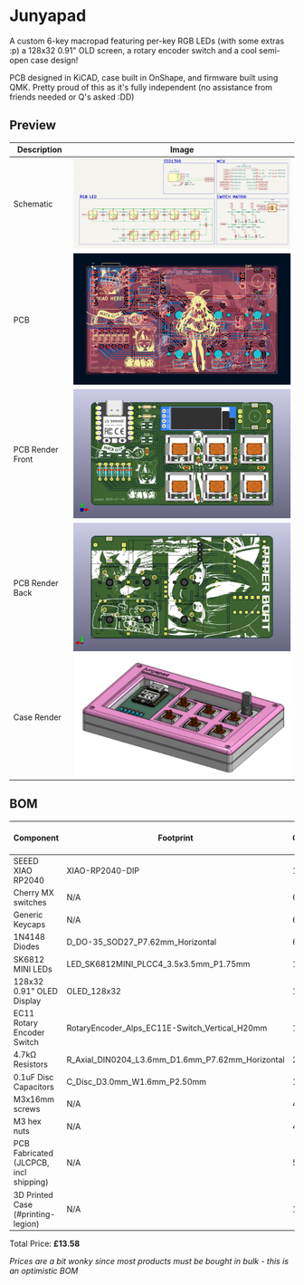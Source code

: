 # Junyapad

A custom 6-key macropad featuring per-key RGB LEDs (with some extras :p) a 128x32 0.91" OLD screen, a rotary encoder switch and a cool semi-open case design!

PCB designed in KiCAD, case built in OnShape, and firmware built using QMK. Pretty proud of this as it's fully independent (no assistance from friends needed or Q's asked :DD)

## Preview

| Description      | Image                          |
|------------------|--------------------------------|
| Schematic        | ![](./images/schematic.png)    |
| PCB              | ![](./images/pcb.png)          |
| PCB Render Front | ![](./images/3d_pcb_front.png) |
| PCB Render Back  | ![](./images/3d_pcb_back.png)  |
| Case Render      | ![](./images/render.png)       |

## BOM

| Component                              | Footprint                                        | Qty | Unit Price (£) | Total Price (£) | Link                                                  |
|----------------------------------------|--------------------------------------------------|-----|----------------|-----------------|-------------------------------------------------------|
| SEEED XIAO RP2040                      | XIAO-RP2040-DIP                                  | 1   | 3.99           | 3.99            | https://www.aliexpress.com/item/1005004459618789.html |
| Cherry MX switches                     | N/A                                              | 6   | 0.21           | 1.26            | https://www.aliexpress.com/item/1005006255961111.html |
| Generic Keycaps                        | N/A                                              | 6   | 0.75           | 0.75            | https://www.aliexpress.com/item/1005005386897424.html |
| 1N4148 Diodes                          | D_DO-35_SOD27_P7.62mm_Horizontal                 | 6   | 0.02           | 0.12            | https://www.aliexpress.com/item/1005006245109375.html |
| SK6812 MINI LEDs                       | LED_SK6812MINI_PLCC4_3.5x3.5mm_P1.75mm           | 10  | 0.08           | 0.80            | https://www.aliexpress.com/item/1005001971988539.html |
| 128x32 0.91" OLED Display              | OLED_128x32                                      | 1   | 0.74           | 0.74            | https://www.aliexpress.com/item/1005008640132638.html |
| EC11 Rotary Encoder Switch             | RotaryEncoder_Alps_EC11E-Switch_Vertical_H20mm   | 1   | 0.74           | 0.74            | https://www.aliexpress.com/item/1005004907970664.html |
| 4.7kΩ Resistors                        | R_Axial_DIN0204_L3.6mm_D1.6mm_P7.62mm_Horizontal | 2   | 0.05           | 0.10            | https://www.aliexpress.com/item/1005006427040577.html |
| 0.1uF Disc Capacitors                  | C_Disc_D3.0mm_W1.6mm_P2.50mm                     | 10  | 0.01           | 0.10            | https://www.aliexpress.com/item/32973259342.html      |
| M3x16mm screws                         | N/A                                              | 4   | 0.04           | 0.16            | https://www.aliexpress.com/item/32844540184.html      |
| M3 hex nuts                            | N/A                                              | 4   | 0.03           | 0.12            | https://www.aliexpress.com/item/1005007593861199.html |
| PCB Fabricated (JLCPCB, incl shipping) | N/A                                              | 5   | 0.94           | 4.70            | https://jlcpcb.com                                    |
| 3D Printed Case (#printing-legion)     | N/A                                              | 1   | 0.00           | 0.00            | https://printlegion.hackclub.com                      |

Total Price: **£13.58**

*Prices are a bit wonky since most products must be bought in bulk - this is an optimistic BOM*
